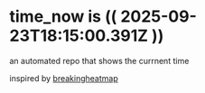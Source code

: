 # time_now is (( 2025-09-23T18:15:00.391Z ))

an automated repo that shows the currnent time

inspired by [breakingheatmap](https://github.com/breakingheatmap/breakingheatmap)